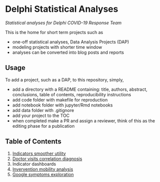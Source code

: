 # Delphi Statistical Analyses

*Statistical analyses for Delphi COVID-19 Response Team*

This is the home for short term projects such as
- one-off statistical analyses, Data Analysis Projects (DAP)
- modeling projects with shorter time window 
- analyses can be converted into blog posts and reports

## Usage

To add a project, such as a DAP, to this repository, simply,
- add a directory with a README containing: title, authors, abstract, conclusions, table of contents, reproducibility instructions
- add code folder with makefile for reproduction
- add notebook folder with jupyter/Rmd notebooks
- add data folder with .gitignore
- add your project to the TOC
- when completed make a PR and assign a reviewer, think of this as the editing phase for a publication

## Table of Contents

1. [Indicators smoother utility](indicators_smoother)
2. [Doctor visits correlation diagnosis](dv_correlation)
3. Indicator dashboards
4. [Invervention mobility analysis](intervention_mobility)
5. [Google symptoms exploration](ght_symptom_exploration)

